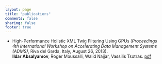 ```yaml
---
layout: page
title: "publications"
comments: false
sharing: false
footer: true
---
```


<!-- My [Google scholar profile](http://scholar.google.com/citations?user=5xoLP9wAAAAJ) -->

* High-Performance Holistic XML Twig Filtering Using GPUs (*Proceedings 4th International Workshop on Accelerating Data Management Systems (ADMS)*, Riva del Garda, Italy, August 26, 2013).  
	**Ildar Absalyamov**, Roger Moussalli, Walid Najjar, Vassilis Tsotras. [pdf](/publications/iabsalyamov_adms2013.pdf)
